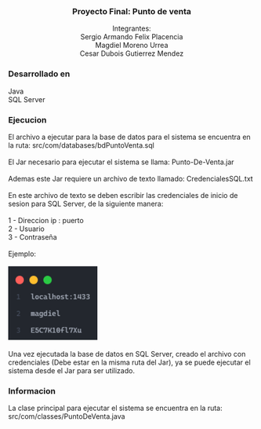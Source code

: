 <div id="top"></div>
<br />
<h3 align="center">Proyecto Final: Punto de venta</h3>
  <p align="center">
    Integrantes:<br>
    Sergio Armando Felix Placencia<br>
    Magdiel Moreno Urrea<br>
    Cesar Dubois Gutierrez Mendez
  </p>
</div>
<h3>Desarrollado en</h3>
Java <br>
SQL Server <br>
<h3>Ejecucion</h3>
El archivo a ejecutar para la base de datos para el sistema se encuentra en la ruta: src/com/databases/bdPuntoVenta.sql <br><br>
El Jar necesario para ejecutar el sistema se llama: Punto-De-Venta.jar <br><br>
Ademas este Jar requiere un archivo de texto llamado: CredencialesSQL.txt <br><br>
En este archivo de texto se deben escribir las credenciales de inicio de sesion para SQL Server, de la siguiente manera: <br><br>
1 - Direccion ip : puerto <br>
2 - Usuario <br>
3 - Contraseña <br><br>
Ejemplo: <br><br>
<img src="src/com/images/readmeEx.png" alt="Logo" height="150"> <br><br>
Una vez ejecutada la base de datos en SQL Server, creado el archivo con credenciales (Debe estar en la misma ruta del Jar), ya se puede ejecutar el sistema desde el Jar para ser utilizado.
<h3>Informacion</h3>
La clase principal para ejecutar el sistema se encuentra en la ruta: <br>
src/com/classes/PuntoDeVenta.java <br>
